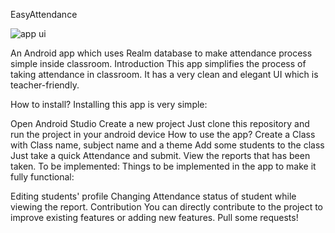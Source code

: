EasyAttendance

![app ui](https://github.com/sumit1895/EasyAttendance/assets/116833037/8608ef21-d090-4697-877b-fd0ef916af1a)

An Android app which uses Realm database to make attendance process simple inside classroom.
Introduction
This app simplifies the process of taking attendance in classroom. It has a very clean and elegant UI which is teacher-friendly.

How to install?
Installing this app is very simple:

Open Android Studio
Create a new project
Just clone this repository and run the project in your android device
How to use the app?
Create a Class with Class name, subject name and a theme
Add some students to the class
Just take a quick Attendance and submit.
View the reports that has been taken.
To be implemented:
Things to be implemented in the app to make it fully functional:

Editing students' profile
Changing Attendance status of student while viewing the report.
Contribution
You can directly contribute to the project to improve existing features or adding new features. Pull some requests!

